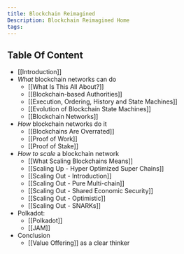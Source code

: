 ```yaml
---
title: Blockchain Reimagined
Description: Blockchain Reimagined Home
tags:
---
```

## Table Of Content
- [[Introduction]]
- *What* blockchain networks can do
	- [[What Is This All About?]]
	- [[Blockchain-based Authorities]]
	- [[Execution, Ordering, History and State Machines]]
	- [[Evolution of Blockchain State Machines]]
	- [[Blockchain Networks]]
- *How* blockchain networks do it
	- [[Blockchains Are Overrated]]
	- [[Proof of Work]]
	- [[Proof of Stake]]
- *How to scale* a blockchain network 
	- [[What Scaling Blockchains Means]]
	- [[Scaling Up - Hyper Optimized Super Chains]]
	- [[Scaling Out - Introduction]]
	- [[Scaling Out - Pure Multi-chain]]
	- [[Scaling Out - Shared Economic Security]]
	- [[Scaling Out - Optimistic]]
	- [[Scaling Out - SNARKs]]
- Polkadot:
	- [[Polkadot]]
	- [[JAM]]
- Conclusion
	-  [[Value Offering]] as a clear thinker